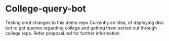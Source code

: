 # College-query-bot
Testing cred changes to this demo repo
Currently an Idea, of deploying disc bot to get queries regarding college and getting them sorted out through college reps.
Refer proposal.md for further information.
